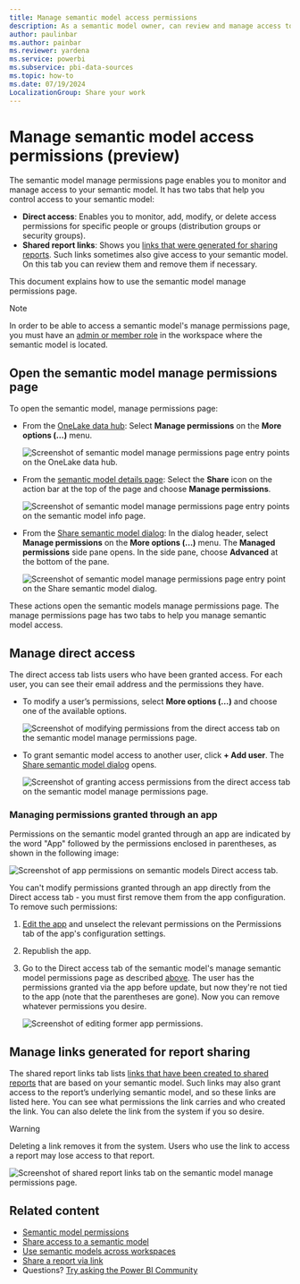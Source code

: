 ```yaml
---
title: Manage semantic model access permissions
description: As a semantic model owner, can review and manage access to your semantic model, to help keep your sensitive data secure.
author: paulinbar
ms.author: painbar
ms.reviewer: yardena
ms.service: powerbi
ms.subservice: pbi-data-sources
ms.topic: how-to
ms.date: 07/19/2024
LocalizationGroup: Share your work
---
```

# Manage semantic model access permissions (preview)

The semantic model manage permissions page enables you to monitor and manage access to your semantic model. It has two tabs that help you control access to your semantic model:
* **Direct access**: Enables you to monitor, add, modify, or delete access permissions for specific people or groups (distribution groups or security groups).
* **Shared report links**: Shows you [links that were generated for sharing reports](../collaborate-share/service-share-dashboards.md). Such links sometimes also give access to your semantic model. On this tab you can review them and remove them if necessary.

This document explains how to use the semantic model manage permissions page.

>[!NOTE]
> In order to be able to access a semantic model's manage permissions page, you must have an [admin or member role](../collaborate-share/service-roles-new-workspaces.md) in the workspace where the semantic model is located.

## Open the semantic model manage permissions page

To open the semantic model, manage permissions page:

* From the [OneLake data hub](service-data-hub.md#find-the-data-you-need): Select **Manage permissions** on the **More options (…)** menu.

    ![Screenshot of semantic model manage permissions page entry points on the OneLake data hub.](media/service-datasets-manage-access-permissions/power-bi-dataset-manage-permissions-entry-datasets-hub-page.png)

* From the [semantic model details page](service-dataset-details-page.md#supported-actions): Select the **Share** icon on the action bar at the top of the page and choose **Manage permissions**.

    ![Screenshot of semantic model manage permissions page entry points on the semantic model info page.](media/service-datasets-manage-access-permissions/power-bi-dataset-manage-permissions-entry-dataset-info-page.png)

* From the [Share semantic model dialog](service-datasets-share.md): In the dialog header, select **Manage permissions** on the **More options (…)** menu. The **Managed permissions** side pane opens. In the side pane, choose **Advanced** at the bottom of the pane.

    ![Screenshot of semantic model manage permissions page entry point on the Share semantic model dialog.](media/service-datasets-manage-access-permissions/power-bi-dataset-manage-permissions-entry-share-dataset-dialog.png)
 
These actions open the semantic models manage permissions page. The manage permissions page has two tabs to help you manage semantic model access.

## Manage direct access

The direct access tab lists users who have been granted access. For each user, you can see their email address and the permissions they have.

* To modify a user’s permissions, select **More options (…)** and choose one of the available options.

    ![Screenshot of modifying permissions from the direct access tab on the semantic model manage permissions page.](media/service-datasets-manage-access-permissions/power-bi-dataset-direct-access-tab-modify.png)

* To grant semantic model access to another user, click **+ Add user**. The [Share semantic model dialog](service-datasets-share.md) opens.

    ![Screenshot of granting access permissions from the direct access tab on the semantic model manage permissions page.](media/service-datasets-manage-access-permissions/power-bi-dataset-direct-access-tab-add-user.png)

### Managing permissions granted through an app

Permissions on the semantic model granted through an app are indicated by the word "App" followed by the permissions enclosed in parentheses, as shown in the following image:

![Screenshot of app permissions on semantic models Direct access tab.](media/service-datasets-manage-access-permissions/power-bi-dataset-direct-access-tab-app-permissions.png)

You can't modify permissions granted through an app directly from the Direct access tab - you must first remove them from the app configuration. To remove such permissions:

1. [Edit the app](../collaborate-share/service-create-distribute-apps.md#change-your-published-app) and unselect the relevant permissions on the Permissions tab of the app's configuration settings.

1. Republish the app.

1. Go to the Direct access tab of the semantic model's manage semantic model permissions page as described [above](#manage-direct-access). The user has the permissions granted via the app before update, but now they're not tied to the app (note that the parentheses are gone). Now you can remove whatever permissions you desire.

    ![Screenshot of editing former app permissions.](media/service-datasets-manage-access-permissions/power-bi-dataset-direct-access-tab-app-permissions-remove.png)

## Manage links generated for report sharing

The shared report links tab lists [links that have been created to shared reports](../collaborate-share/service-share-dashboards.md) that are based on your semantic model. Such links may also grant access to the report’s underlying semantic model, and so these links are listed here. You can see what permissions the link carries and who created the link. You can also delete the link from the system if you so desire.

>[!WARNING]
> Deleting a link removes it from the system. Users who use the link to access a report may lose access to that report.

![Screenshot of shared report links tab on the semantic model manage permissions page.](media/service-datasets-manage-access-permissions/power-bi-dataset-shared-report-links-tab.png)

## Related content

* [Semantic model permissions](./service-datasets-permissions.md)
* [Share access to a semantic model](./service-datasets-share.md)
* [Use semantic models across workspaces](./service-datasets-across-workspaces.md)
* [Share a report via link](../collaborate-share/service-share-dashboards.md#share-a-report-via-link)
* Questions? [Try asking the Power BI Community](https://community.powerbi.com/)
